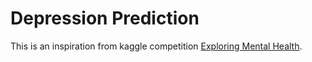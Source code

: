 # Depression Prediction

This is an inspiration from kaggle competition [Exploring Mental Health](https://www.kaggle.com/competitions/playground-series-s4e11/data).